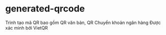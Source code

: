 # generated-qrcode
Trình tạo mã QR bao gồm QR văn bản, QR Chuyển khoản ngân hàng Được xác minh bởi VietQR
